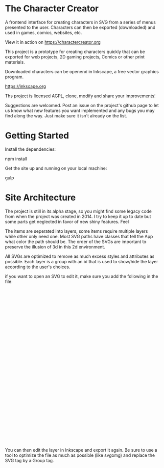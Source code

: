 # The Character Creator
A frontend interface for creating characters in SVG from a series of menus presented to the user. Characters can then be exported (downloaded) and used in games, comics, websites, etc.

View it in action on https://charactercreator.org

This project is a prototype for creating characters quickly that can be exported for web projects, 2D gaming projects, Comics or other print materials.

Downloaded characters can be openend in Inkscape, a free vector graphics program.

https://inkscape.org

Ths project is licensed AGPL, clone, modify and share your improvements!

Suggestions are welcomed. Post an issue on the project's github page to let us know what new features you want implemented and any bugs you may find along the way. Just make sure it isn't already on the list.

# Getting Started

Install the dependencies:

npm install 

Get the site up and running on your local machine:

gulp

# Site Architecture

The project is still in its alpha stage, so you might find some legacy code from when the project was created in 2014. I try to keep it up to date but some parts get neglected in favor of new shiny features. Feel

The items are seperated into layers, some items require multiple layers while other only need one. Most SVG paths have classes that tell the App what color the path should be. The order of the SVGs are important to preserve the illusion of 3d in this 2d environment.

All SVGs are optimized to remove as much excess styles and attributes as possible. Each layer is a group with an id that is used to show/hide the layer according to the user's choices.

if you want to open an SVG to edit it, make sure you add the following in the file:

<svg viewBox="10 50 540 540">
[...]
</svg>

You can then edit the layer in Inkscape and export it again. Be sure to use a tool to optimize the file as much as possible (like svgomg) and replace the SVG tag by a Group tag. 


